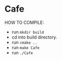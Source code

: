 # Cafe

HOW TO COMPILE:
  * run ```mkdir build```
  * cd into build directory.
  * run ```cmake ..```
  * run ```make Cafe```
  * run ```./Cafe```
